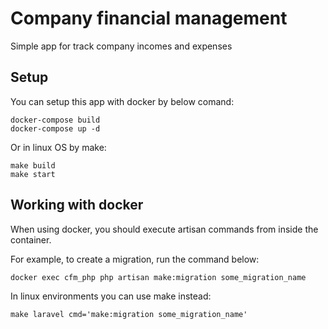 # Company financial management

Simple app for track company incomes and expenses

## Setup

You can setup this app with docker by below comand:
```shell
docker-compose build
docker-compose up -d
```

Or in linux OS by make:
```shell
make build
make start
```

## Working with docker

When using docker, you should execute artisan commands from inside the container.

For example, to create a migration, run the command below:
```shell
docker exec cfm_php php artisan make:migration some_migration_name
```

In linux environments you can use make instead:
```shell
make laravel cmd='make:migration some_migration_name'
```